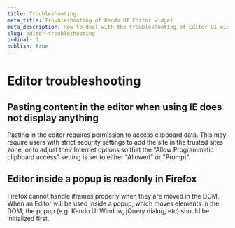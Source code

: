 ```yaml
---
title: Troubleshooting
meta_title: Troubleshooting of Kendo UI Editor widget
meta_description: How to deal with the troubleshooting of Editor UI widget.
slug: editor-troubleshooting
ordinal: 3
publish: true
---
```


# Editor troubleshooting

## Pasting content in the editor when using IE does not display anything
Pasting in the editor requires permission to access clipboard data. This may require users with strict security settings to add the site in the trusted sites zone, or to adjust their Internet options so that the "Allow Programmatic clipboard access" setting is set to either "Allowed" or "Prompt".

## Editor inside a popup is readonly in Firefox
Firefox cannot handle iframes properly when they are moved in the DOM. When an Editor will be used inside a popup, which moves elements in the DOM, the popup (e.g. Kendo UI Window, jQuery dialog, etc) should be initialized first.
